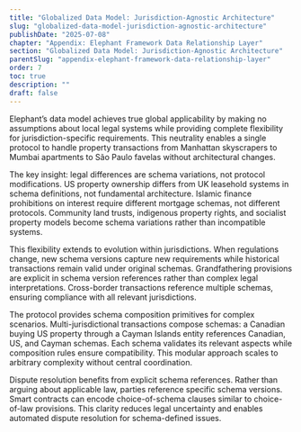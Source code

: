 ```yaml
---
title: "Globalized Data Model: Jurisdiction-Agnostic Architecture"
slug: "globalized-data-model-jurisdiction-agnostic-architecture"
publishDate: "2025-07-08"
chapter: "Appendix: Elephant Framework Data Relationship Layer"
section: "Globalized Data Model: Jurisdiction-Agnostic Architecture"
parentSlug: "appendix-elephant-framework-data-relationship-layer"
order: 7
toc: true
description: ""
draft: false
---
```


Elephant’s data model achieves true global applicability by making no assumptions about local legal systems while
providing complete flexibility for jurisdiction-specific requirements. This neutrality enables a single protocol to
handle property transactions from Manhattan skyscrapers to Mumbai apartments to São Paulo favelas without architectural
changes.

The key insight: legal differences are schema variations, not protocol modifications. US property ownership differs from
UK leasehold systems in schema definitions, not fundamental architecture. Islamic finance prohibitions on interest
require different mortgage schemas, not different protocols. Community land trusts, indigenous property rights, and
socialist property models become schema variations rather than incompatible systems.

This flexibility extends to evolution within jurisdictions. When regulations change, new schema versions capture new
requirements while historical transactions remain valid under original schemas. Grandfathering provisions are explicit
in schema version references rather than complex legal interpretations. Cross-border transactions reference multiple
schemas, ensuring compliance with all relevant jurisdictions.

The protocol provides schema composition primitives for complex scenarios. Multi-jurisdictional transactions compose
schemas: a Canadian buying US property through a Cayman Islands entity references Canadian, US, and Cayman schemas. Each
schema validates its relevant aspects while composition rules ensure compatibility. This modular approach scales to
arbitrary complexity without central coordination.

Dispute resolution benefits from explicit schema references. Rather than arguing about applicable law, parties reference
specific schema versions. Smart contracts can encode choice-of-schema clauses similar to choice-of-law provisions. This
clarity reduces legal uncertainty and enables automated dispute resolution for schema-defined issues.
